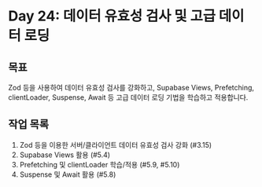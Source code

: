 # Day 24: 데이터 유효성 검사 및 고급 데이터 로딩

## 목표

Zod 등을 사용하여 데이터 유효성 검사를 강화하고, Supabase Views, Prefetching, clientLoader, Suspense, Await 등 고급 데이터 로딩 기법을 학습하고 적용합니다.

## 작업 목록

1.  Zod 등을 이용한 서버/클라이언트 데이터 유효성 검사 강화 (#3.15)
2.  Supabase Views 활용 (#5.4)
3.  Prefetching 및 clientLoader 학습/적용 (#5.9, #5.10)
4.  Suspense 및 Await 활용 (#5.8) 